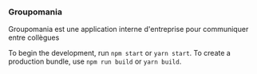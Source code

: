 ### Groupomania

Groupomania est une application interne d'entreprise pour communiquer entre collègues

To begin the development, run `npm start` or `yarn start`.
To create a production bundle, use `npm run build` or `yarn build`.
